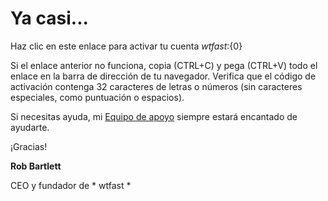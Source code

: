 # Ya casi... 

Haz clic en este enlace para activar tu cuenta *wtfast*:{0}

Si el enlace anterior no funciona, copia (CTRL+C) y pega (CTRL+V) todo el enlace en la barra de dirección de tu navegador. Verifica que el código de activación contenga 32 caracteres de letras o números (sin caracteres especiales, como puntuación o espacios). 

Si necesitas ayuda, mi [Equipo de apoyo](http://support.wtfast.com) siempre estará encantado de ayudarte.

¡Gracias!

**Rob Bartlett**

CEO y fundador de * wtfast *
